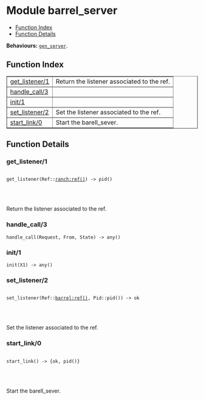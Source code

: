 

# Module barrel_server #
* [Function Index](#index)
* [Function Details](#functions)

__Behaviours:__ [`gen_server`](gen_server.md).
<a name="index"></a>

## Function Index ##


<table width="100%" border="1" cellspacing="0" cellpadding="2" summary="function index"><tr><td valign="top"><a href="#get_listener-1">get_listener/1</a></td><td>Return the listener associated to the ref.</td></tr><tr><td valign="top"><a href="#handle_call-3">handle_call/3</a></td><td></td></tr><tr><td valign="top"><a href="#init-1">init/1</a></td><td></td></tr><tr><td valign="top"><a href="#set_listener-2">set_listener/2</a></td><td>Set the listener associated to the ref.</td></tr><tr><td valign="top"><a href="#start_link-0">start_link/0</a></td><td>Start the barell_sever.</td></tr></table>


<a name="functions"></a>

## Function Details ##

<a name="get_listener-1"></a>

### get_listener/1 ###


<pre><code>
get_listener(Ref::<a href="ranch.md#type-ref">ranch:ref()</a>) -&gt; pid()
</code></pre>

<br></br>


Return the listener associated to the ref.
<a name="handle_call-3"></a>

### handle_call/3 ###

`handle_call(Request, From, State) -> any()`


<a name="init-1"></a>

### init/1 ###

`init(X1) -> any()`


<a name="set_listener-2"></a>

### set_listener/2 ###


<pre><code>
set_listener(Ref::<a href="barrel.md#type-ref">barrel:ref()</a>, Pid::pid()) -&gt; ok
</code></pre>

<br></br>


Set the listener associated to the ref.
<a name="start_link-0"></a>

### start_link/0 ###


<pre><code>
start_link() -&gt; {ok, pid()}
</code></pre>

<br></br>


Start the barell_sever.
